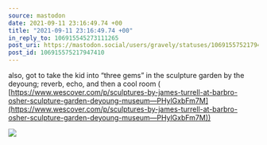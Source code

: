 ```yaml
---
source: mastodon
date: 2021-09-11 23:16:49.74 +00
title: "2021-09-11 23:16:49.74 +00"
in_reply_to: 106915545273111265
post_uri: https://mastodon.social/users/gravely/statuses/106915575217947410
post_id: 106915575217947410
---
```

also, got to take the kid into “three gems” in the sculpture garden by the deyoung; reverb, echo, and then a cool room ( [https://www.wescover.com/p/sculptures-by-james-turrell-at-barbro-osher-sculpture-garden-deyoung-museum—PHylGxbFm7M](https://www.wescover.com/p/sculptures-by-james-turrell-at-barbro-osher-sculpture-garden-deyoung-museum—PHylGxbFm7M))


![](/images/106915575169279157.jpg)

